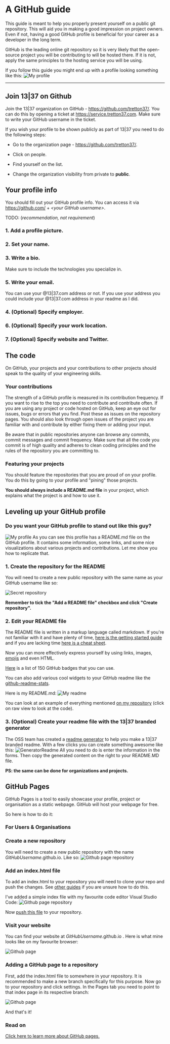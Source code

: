 # A GitHub guide

This guide is meant to help you properly present yourself on a public git
repository. This will aid you in making a good impression on project owners.
Even if not, having a good GitHub profile is beneficial for your career as a
developer in the long term.

GitHub is the leading online git repository so it is very likely that the
open-source project you will be contributing to will be hosted there. If it is
not, apply the same principles to the hosting service you will be using.

If you follow this guide you might end up with a profile looking something like this:
![My profile](./img/luka.png "My GitHub profile")

---

## Join 13|37 on Github

Join the 13|37 organization on GitHub - https://github.com/tretton37/.
You can do this by opening a ticket at https://service.tretton37.com. Make sure to write your GitHub username in the ticket.

If you wish your profile to be shown publicly as part of 13|37 you need to
do the following steps:

-   Go to the organization page - https://github.com/tretton37/.

-   Click on people.

-   Find yourself on the list.

-   Change the organization visibility from private to **public**.

## Your profile info

You should fill out your GitHub profile info. You can access it  via https://github.com/ + *\<your GitHub
username\>*.

TODO: (*recommendation, not requirement*)

### 1. Add a profile picture.

### 2. Set your name.

### 3. Write a bio.

Make sure to include the technologies you
specialize in. 

### 5. Write your email.

You can use your @13|37.com address or not. If you use your address you could include your @13|37.com address in your readme as I did.

### 4. (Optional) Specify employer.

### 6. (Optional) Specify your work location.

### 7. (Optional) Specify website and Twitter.

## The code

On GitHub, your projects and your contributions to other projects should speak
to the quality of your engineering skills.

### Your contributions

The strength of a GitHub profile is measured in its contribution frequency. If
you want to rise to the top you need to contribute and contribute often. If you
are using any project or code hosted on GitHub, keep an eye out for issues, bugs
or errors that you find. Post these as issues on the repository pages. You
should also look through open issues of the project you are familiar with and
contribute by either fixing them or adding your input.

Be aware that in public repositories anyone can browse any commits, commit
messages and commit frequency. Make sure that all the code you commit is of high
quality and adheres to clean coding principles and the rules of the repository
you are committing to.

### Featuring your projects

You should feature the repositories that you are proud of on your profile. You
do this by going to your profile and "pining" those projects.

**You should always include a README.md file** in your project, which explains
what the project is and how to use it.

## Leveling up your GitHub profile

### Do you want your GitHub profile to stand out like this guy?

![My profile](./img/luka.png "My GitHub profile") As you can see this profile has a README.md
file on the GitHub profile. It contains some information, some links, and some
nice visualizations about various projects and contributions. Let me show you how to
replicate that.

### 1. Create the repository for the README

You will need to create a new public repository with the same name as your
GitHub username like so:

![Secret repository](./img/secret.png)

**Remember to tick the "Add a README file" checkbox and click "Create repository".**

### 2. Edit your README file

The README file is written in a markup language called markdown. If you're not familiar with it and have plenty of time, [here is the getting started
guide](https://www.markdownguide.org/getting-started/) and if you are lacking time [here is a cheat sheet](https://www.markdownguide.org/cheat-sheet/).

Now you can more effectively express yourself by using links, images,
[emojis](https://gist.github.com/rxaviers/7360908) and even HTML. 

[Here](https://dev.to/envoy_/150-badges-for-github-pnk) is a list of 150 GitHub badges that you can use.

You can also add various cool widgets to your GitHub readme like the
[github-readme-stats](https://github.com/anuraghazra/github-readme-stats).

Here is my README.md:
![My readme](img/myReadme.png)

You can look at an example of everything mentioned [on my
repository](https://github.com/DoubleL222/Doublel222) (click on raw view to look
at the code).

### 3. (Optional) Create your readme file with the 13|37 branded generator
The OSS team has created a [readme generator](https://oss-tools.1337.services/readmemaker.html) to help you make a 13|37 branded readme. With a few clicks you can create something awesome like this:
![GeneratorReadme](img/ReadmeGenerator.png)
All you need to do is enter the information in the forms. Then copy the generated content on the right to your README.MD file.

**PS: the same can be done for organizations and projects.**

## GitHub Pages

GitHub Pages is a tool to easily showcase your profile, project or organisation as a static webpage. GitHub will host your webpage for free.

So here is how to do it:

### For Users & Organisations

### Create a new repository

You will need to create a new public repository with the name *GitHubUsername*.github.io. Like so:
![Github page repository](./img/githubPageRepository.png)

### Add an index.html file

To add an index.html to your repository you will need to clone your repo and push the changes. See [other guides](https://docs.github.com/en/repositories/creating-and-managing-repositories/cloning-a-repository) if you are unsure how to do this.

I've added a simple index file with my favourite code editor Visual Studio Code:
![Github page repository](./img/simpleIndexFile.png)

Now [push this file](https://docs.github.com/en/repositories/working-with-files/managing-files/adding-a-file-to-a-repository) to your repository.

### Visit your website

You can find your website at *GitHubUsername*.github.io . Here is what mine looks like on my favourite browser:

![Github page](./img/website.png)


### Adding a GitHub page to a repository

First, add the index.html file to somewhere in your repository. It is recommended to make a new branch specifically for this purpose.
Now go to your repository and click settings. In the Pages tab you need to point to that index page in its respective branch:

![Github page](./img/githubRepository.png)

And that's it!

### Read on

[Click here to learn more about GitHub pages.](https://docs.github.com/en/pages/getting-started-with-github-pages/about-github-pages)